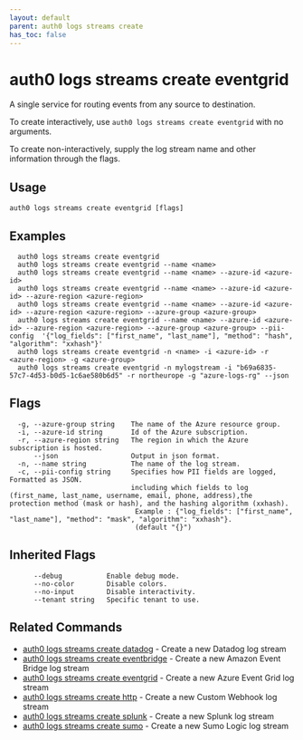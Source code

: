 ```yaml
---
layout: default
parent: auth0 logs streams create
has_toc: false
---
```

# auth0 logs streams create eventgrid

A single service for routing events from any source to destination.

To create interactively, use `auth0 logs streams create eventgrid` with no arguments.

To create non-interactively, supply the log stream name and other information through the flags.

## Usage
```
auth0 logs streams create eventgrid [flags]
```

## Examples

```
  auth0 logs streams create eventgrid
  auth0 logs streams create eventgrid --name <name>
  auth0 logs streams create eventgrid --name <name> --azure-id <azure-id> 
  auth0 logs streams create eventgrid --name <name> --azure-id <azure-id> --azure-region <azure-region>
  auth0 logs streams create eventgrid --name <name> --azure-id <azure-id> --azure-region <azure-region> --azure-group <azure-group>
  auth0 logs streams create eventgrid --name <name> --azure-id <azure-id> --azure-region <azure-region> --azure-group <azure-group> --pii-config  '{"log_fields": ["first_name", "last_name"], "method": "hash", "algorithm": "xxhash"}'
  auth0 logs streams create eventgrid -n <name> -i <azure-id> -r <azure-region> -g <azure-group>
  auth0 logs streams create eventgrid -n mylogstream -i "b69a6835-57c7-4d53-b0d5-1c6ae580b6d5" -r northeurope -g "azure-logs-rg" --json
```


## Flags

```
  -g, --azure-group string    The name of the Azure resource group.
  -i, --azure-id string       Id of the Azure subscription.
  -r, --azure-region string   The region in which the Azure subscription is hosted.
      --json                  Output in json format.
  -n, --name string           The name of the log stream.
  -c, --pii-config string     Specifies how PII fields are logged, Formatted as JSON. 
                              including which fields to log (first_name, last_name, username, email, phone, address),the protection method (mask or hash), and the hashing algorithm (xxhash). 
                               Example : {"log_fields": ["first_name", "last_name"], "method": "mask", "algorithm": "xxhash"}. 
                               (default "{}")
```


## Inherited Flags

```
      --debug           Enable debug mode.
      --no-color        Disable colors.
      --no-input        Disable interactivity.
      --tenant string   Specific tenant to use.
```


## Related Commands

- [auth0 logs streams create datadog](auth0_logs_streams_create_datadog.md) - Create a new Datadog log stream
- [auth0 logs streams create eventbridge](auth0_logs_streams_create_eventbridge.md) - Create a new Amazon Event Bridge log stream
- [auth0 logs streams create eventgrid](auth0_logs_streams_create_eventgrid.md) - Create a new Azure Event Grid log stream
- [auth0 logs streams create http](auth0_logs_streams_create_http.md) - Create a new Custom Webhook log stream
- [auth0 logs streams create splunk](auth0_logs_streams_create_splunk.md) - Create a new Splunk log stream
- [auth0 logs streams create sumo](auth0_logs_streams_create_sumo.md) - Create a new Sumo Logic log stream


